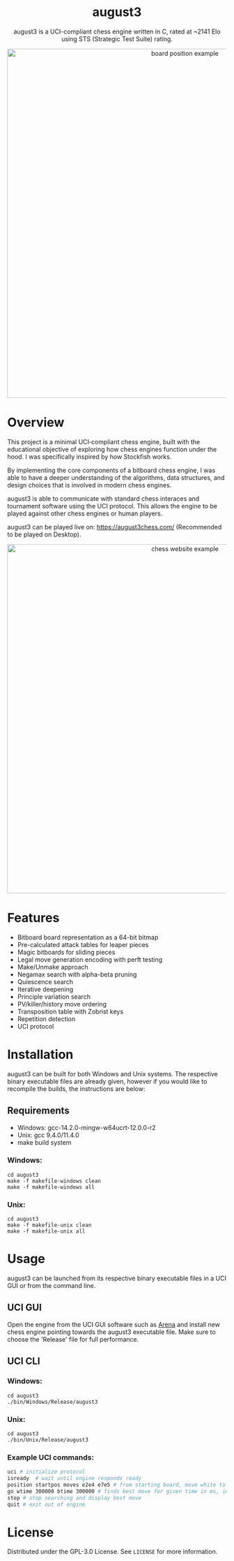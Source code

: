 <h1 align="center">august3</h1>

<p align="center">august3 is a UCI-compliant chess engine written in C, rated at ~2141 Elo using STS (Strategic Test Suite) rating.</p>

<p align="center"><img src="https://github.com/user-attachments/assets/e99726b5-670a-4281-86da-9d24652a084e" alt="board position example" width="800"/></p>

# Overview

This project is a minimal UCI‑compliant chess engine, built with the educational objective of exploring how chess engines function under the hood. I was specifically inspired by how Stockfish works.

By implementing the core components of a bitboard chess engine, I was able to have a deeper understanding of the algorithms, data structures, and design choices that is involved in modern chess engines.

august3 is able to communicate with standard chess interaces and tournament software using the UCI protocol. This allows the engine to be played against other chess engines or human players.

august3 can be played live on: https://august3chess.com/ (Recommended to be played on Desktop).

<p align="center"><img src="https://github.com/user-attachments/assets/fa697ccc-f92c-4ada-90cb-37d085a58250" alt="chess website example" width="800"/></p>

# Features

- Bitboard board representation as a 64-bit bitmap
- Pre-calculated attack tables for leaper pieces
- Magic bitboards for sliding pieces
- Legal move generation encoding with perft testing
- Make/Unmake approach
- Negamax search with alpha-beta pruning
- Quiescence search
- Iterative deepening
- Principle variation search
- PV/killer/history move ordering
- Transposition table with Zobrist keys
- Repetition detection
- UCI protocol

# Installation

august3 can be built for both Windows and Unix systems. The respective binary executable files are already given, however if you would like to recompile the builds, the instructions are below:

## Requirements

- Windows: gcc-14.2.0-mingw-w64ucrt-12.0.0-r2
- Unix: gcc 9.4.0/11.4.0
- make build system

### Windows:
```
cd august3
make -f makefile-windows clean
make -f makefile-windows all
```

### Unix:
```
cd august3
make -f makefile-unix clean
make -f makefile-unix all
```

# Usage

august3 can be launched from its respective binary executable files in a UCI GUI or from the command line.

## UCI GUI
Open the engine from the UCI GUI software such as [Arena](http://www.playwitharena.de/) and install new chess engine pointing towards the august3 executable file. Make sure to choose the 'Release' file for full performance.

## UCI CLI
### Windows:
```
cd august3
./bin/Windows/Release/august3
```

### Unix:
```
cd august3
./bin/Unix/Release/august3
```

### Example UCI commands:
```bash
uci # initialize protocol
isready  # wait until engine responds ready
position startpos moves e2e4 e7e5 # from starting board, move white to e2e4 and black to e7e5
go wtime 300000 btime 300000 # finds best move for given time in ms, in this case for white
stop # stop searching and display best move
quit # exit out of engine
```

# License

Distributed under the GPL-3.0 License. See `LICENSE` for more information.
